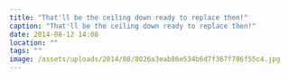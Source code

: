 ```yaml
---
title: "That'll be the ceiling down ready to replace then!"
caption: "That'll be the ceiling down ready to replace then!"
date: 2014-08-12 14:08
location: ""
tags: ""
image: /assets/uploads/2014/08/8026a3eab86e534b6d7f367f786f55c4.jpg
---
```

